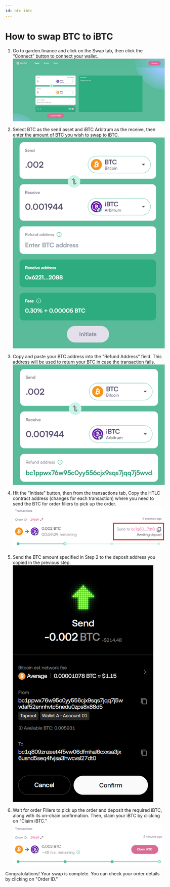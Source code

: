 ```yaml
---
id: btc-ibtc
---
```


# How to swap BTC to iBTC

1. Go to garden.finance and click on the Swap tab, then click the “Connect” button to connect your wallet.  
   ![step 1](../../images/guide-btc-ibtc-1.png)

2. Select BTC as the send asset and iBTC Arbitrum as the receive, then enter the amount of BTC you wish to swap to iBTC. 
   ![step 2](../../images/guide-btc-ibtc-2.png)

3. Copy and paste your BTC address into the "Refund Address" field. This address will be used to return your BTC in case the transaction fails.  
   ![step 3](../../images/guide-btc-ibtc-3.png)

4. Hit the “Initiate” button, then from the transactions tab, Copy the HTLC contract address (changes for each transaction) where you need to send the BTC for order fillers to pick up the order. 
   ![step 4](../../images/guide-btc-ibtc-4.png)

5. Send the BTC amount specified in Step 2 to the deposit address you copied in the previous step. 
   ![step 5](../../images/guide-btc-ibtc-5.png)

6. Wait for order Fillers to pick up the order and deposit the required iBTC, along with its on-chain confirmation. Then, claim your iBTC by clicking on "Claim iBTC." 
   ![step 6](../../images/guide-btc-ibtc-6.png)

Congratulations! Your swap is complete. You can check your order details by clicking on "Order ID."
